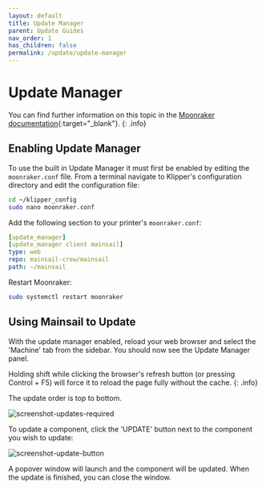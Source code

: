 ```yaml
---
layout: default
title: Update Manager
parent: Update Guides
nav_order: 1
has_children: false
permalink: /update/update-manager
---
```


# Update Manager

You can find further information on this topic in the [Moonraker documentation](https://github.com/Arksine/moonraker/blob/master/docs/configuration.md#update_manager){:target="_blank"}.
{: .info}

## Enabling Update Manager

To use the built in Update Manager it must first be enabled by editing the `moonraker.conf` file.  From a terminal navigate to Klipper's configuration directory and edit the configuration file:

```bash
cd ~/klipper_config
sudo nano moonraker.conf
```
Add the following section to your printer's `moonraker.conf`:

```yaml
[update_manager]
[update_manager client mainsail]
type: web
repo: mainsail-crew/mainsail
path: ~/mainsail
```

Restart  Moonraker:
```bash
sudo systemctl restart moonraker
```

## Using Mainsail to Update

With the update manager enabled, reload your web browser and select the 'Machine' tab from the sidebar. You should now see the Update Manager panel.

Holding shift while clicking the browser's refresh button (or pressing Control + F5) will force it to reload the page fully without the cache.
{: .info}

The update order is top to bottom.

![screenshot-updates-required](img/screenshot-update-manager-example-not-up-to-date.png)

To update a component, click the  'UPDATE' button next to the component you wish to update:

![screenshot-update-button](img/screenshot-update-manager-button-rounded.png)

A popover window will launch and the component will be updated. When the update is finished, you can close the window.

